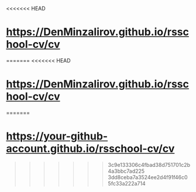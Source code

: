 <<<<<<< HEAD
#  https://DenMinzalirov.github.io/rsschool-cv/cv
=======
<<<<<<< HEAD
#  https://DenMinzalirov.github.io/rsschool-cv/cv
=======
#  https://your-github-account.github.io/rsschool-cv/cv
>>>>>>> 3c9e133306c4fbad38d751701c2b4a3bbc7ad225
>>>>>>> 3dd8ceba7a3524ee2d4f91f46c05fc33a222a714
